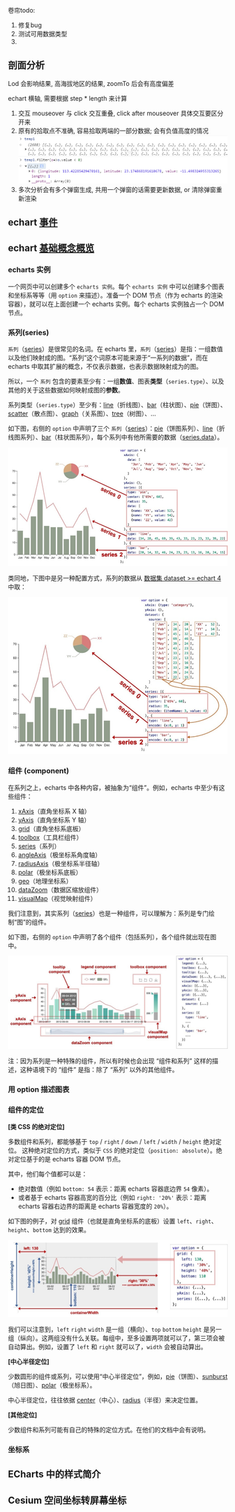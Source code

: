 卷帘todo:

1. 修复bug
2. 测试可用数据类型
3. 



## 剖面分析

Lod 会影响结果, 高海拔地区的结果, zoomTo 后会有高度偏差

echart 横轴, 需要根据 step * length 来计算

1. 交互 mouseover 与 click 交互重叠, click after mouseover 具体交互要区分开来
2. 原有的拾取点不准确, 容易拾取两端的一部分数据; 会有负值高度的情况![image-20210416161152530](./imgs/image-20210416161152530.png)
3. 多次分析会有多个弹窗生成, 共用一个弹窗的话需要更新数据, or 清除弹窗重新渲染

## echart [事件](https://echarts.apache.org/zh/tutorial.html#ECharts%20%E4%B8%AD%E7%9A%84%E4%BA%8B%E4%BB%B6%E5%92%8C%E8%A1%8C%E4%B8%BA)



## echart [基础概念概览](https://echarts.apache.org/zh/tutorial.html#ECharts%20%E5%9F%BA%E7%A1%80%E6%A6%82%E5%BF%B5%E6%A6%82%E8%A7%88)

### echarts 实例

一个网页中可以创建多个 `echarts 实例`。每个 `echarts 实例` 中可以创建多个图表和坐标系等等（用 `option` 来描述）。准备一个 DOM 节点（作为 echarts 的渲染容器），就可以在上面创建一个 echarts 实例。每个 echarts 实例独占一个 DOM 节点。

### 系列(series)

`系列`（[series](https://echarts.apache.org/zh/option.html#series)）是很常见的名词。在 echarts 里，`系列`（[series](https://echarts.apache.org/zh/option.html#series)）是指：一组数值以及他们映射成的图。“系列”这个词原本可能来源于“一系列的数据”，而在 echarts 中取其扩展的概念，不仅表示数据，也表示数据映射成为的图。

所以，一个 `系列` 包含的要素至少有：一组**数值**、图表**类型**（`series.type`）、以及其他的关于这些数据如何映射成图的**参数**。

系列类型（`series.type`）至少有：[line](https://echarts.apache.org/zh/option.html#series-line)（折线图）、[bar](https://echarts.apache.org/zh/option.html#series-bar)（柱状图）、[pie](https://echarts.apache.org/zh/option.html#series-pie)（饼图）、[scatter](https://echarts.apache.org/zh/option.html#series-scatter)（散点图）、[graph](https://echarts.apache.org/zh/option.html#series-graph)（关系图）、[tree](https://echarts.apache.org/zh/option.html#series-tree)（树图）、...

如下图，右侧的 `option` 中声明了三个 `系列`（[series](https://echarts.apache.org/zh/option.html#series)）：[pie](https://echarts.apache.org/zh/option.html#series-pie)（饼图系列）、[line](https://echarts.apache.org/zh/option.html#series-line)（折线图系列）、[bar](https://echarts.apache.org/zh/option.html#series-bar)（柱状图系列），每个系列中有他所需要的数据（[series.data](https://echarts.apache.org/zh/option.html#series.data)）。

![img](./imgs/series-all-a.jpg)

类同地，下图中是另一种配置方式，系列的数据从 [数据集 dataset >= echart 4](https://echarts.apache.org/zh/option.html#dataset) 中取：

![img](./imgs/series-all-b.jpg)

### 组件 (component)

在系列之上，echarts 中各种内容，被抽象为“组件”。例如，echarts 中至少有这些组件：

1. [xAxis](https://echarts.apache.org/zh/option.html#xAxis)（直角坐标系 X 轴）
2. [yAxis](https://echarts.apache.org/zh/option.html#yAxis)（直角坐标系 Y 轴）
3. [grid](https://echarts.apache.org/zh/option.html#grid)（直角坐标系底板）
4. [toolbox](https://echarts.apache.org/zh/option.html#toolbox)（工具栏组件）
5. [series](https://echarts.apache.org/zh/option.html#series)（系列）
6. [angleAxis](https://echarts.apache.org/zh/option.html#angleAxis)（极坐标系角度轴）
7. [radiusAxis](https://echarts.apache.org/zh/option.html#radiusAxis)（极坐标系半径轴）
8. [polar](https://echarts.apache.org/zh/option.html#polar)（极坐标系底板）
9. [geo](https://echarts.apache.org/zh/option.html#geo)（地理坐标系）
10. [dataZoom](https://echarts.apache.org/zh/option.html#dataZoom)（数据区缩放组件）
11. [visualMap](https://echarts.apache.org/zh/option.html#visualMap)（视觉映射组件）

我们注意到，其实系列（[series](https://echarts.apache.org/zh/option.html#series)）也是一种组件，可以理解为：系列是专门绘制“图”的组件。

如下图，右侧的 `option` 中声明了各个组件（包括系列），各个组件就出现在图中。

![img](./imgs/components.jpg)

注：因为系列是一种特殊的组件，所以有时候也会出现 “组件和系列” 这样的描述，这种语境下的 “组件” 是指：除了 “系列” 以外的其他组件。



### 用 option 描述图表

### 组件的定位

**[类 CSS 的绝对定位]**

多数组件和系列，都能够基于 `top` / `right` / `down` / `left` / `width` / `height` 绝对定位。 这种绝对定位的方式，类似于 `CSS` 的绝对定位（`position: absolute`）。绝对定位基于的是 echarts 容器 DOM 节点。

其中，他们每个值都可以是：

- 绝对数值（例如 `bottom: 54` 表示：距离 echarts 容器底边界 `54` 像素）。
- 或者基于 echarts 容器高宽的百分比（例如 `right: '20%'` 表示：距离 echarts 容器右边界的距离是 echarts 容器宽度的 `20%`）。

如下图的例子，对 [grid](https://echarts.apache.org/zh/option.html#grid) 组件（也就是直角坐标系的底板）设置 `left`、`right`、`height`、`bottom` 达到的效果。

![img](./imgs/locate.jpg)

我们可以注意到，`left` `right` `width` 是一组（横向）、`top` `bottom` `height` 是另一组（纵向）。这两组没有什么关联。每组中，至多设置两项就可以了，第三项会被自动算出。例如，设置了 `left` 和 `right` 就可以了，`width` 会被自动算出。



**[中心半径定位]**

少数圆形的组件或系列，可以使用“中心半径定位”，例如，[pie](https://echarts.apache.org/zh/option.html#series-pie)（饼图）、[sunburst](https://echarts.apache.org/zh/option.html#series-sunburst)（旭日图）、[polar](https://echarts.apache.org/zh/option.html#polar)（极坐标系）。

中心半径定位，往往依据 [center](https://echarts.apache.org/zh/option.html#series-pie.center)（中心）、[radius](https://echarts.apache.org/zh/option.html#series-pie.radius)（半径）来决定位置。



**[其他定位]**

少数组件和系列可能有自己的特殊的定位方式。在他们的文档中会有说明。



### 坐标系

## ECharts 中的样式简介



## Cesium 空间坐标转屏幕坐标
